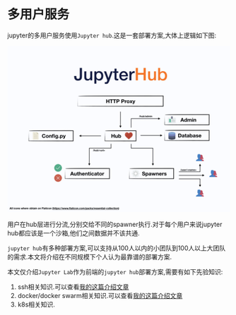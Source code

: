 # 多用户服务

jupyter的多用户服务使用`Jupyter hub`.这是一套部署方案,大体上逻辑如下图:

![jupyter hub](../../source/jupyter/jhub-fluxogram.jpeg)

用户在hub层进行分流,分别交给不同的spawner执行.对于每个用户来说jupyter hub都应该是一个沙箱,他们之间数据并不该共通.

`jupyter hub`有多种部署方案,可以支持从100人以内的小团队到100人以上大团队的需求.本文将介绍在不同规模下个人认为最靠谱的部署方案.

本文仅介绍`Jupyter Lab`作为前端的`jupyter hub`部署方案,需要有如下先验知识:


1. ssh相关知识.可以查看[我的这篇介绍文章](https://blog.hszofficial.site/introduce/2020/10/22/%E5%85%B3%E4%BA%8Essh%E7%9A%84%E6%8A%80%E5%B7%A7/)
2. docker/docker swarm相关知识.可以查看[我的这篇介绍文章](https://blog.hszofficial.site/TutorialForDocker/#/)
3. k8s相关知识.